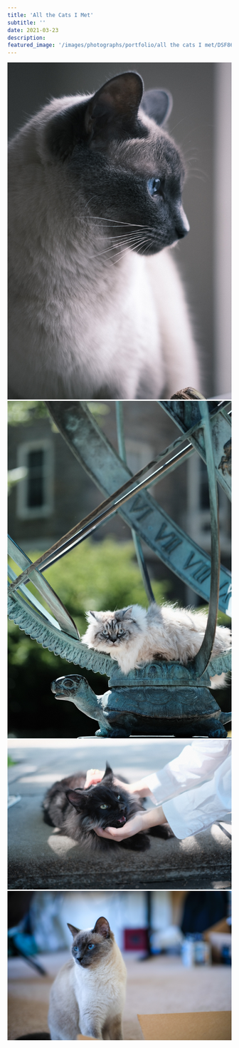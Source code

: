 ```yaml
---
title: 'All the Cats I Met'
subtitle: ''
date: 2021-03-23
description: 
featured_image: '/images/photographs/portfolio/all the cats I met/DSF8675.jpg'
---
```


<div class="gallery" data-columns="2">
    <img src="/images/photographs/portfolio/all the cats I met/DSCF4765.jpg">
    <img src="/images/photographs/portfolio/all the cats I met/DSF7831.jpg">
    <img src="/images/photographs/portfolio/all the cats I met/DSF7840.jpg">
    <img src="/images/photographs/portfolio/all the cats I met/DSF8675.jpg">
</div>
